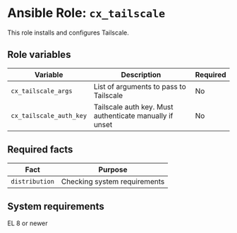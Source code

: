 # Ansible Role: `cx_tailscale`

This role installs and configures Tailscale.

## Role variables

| Variable                | Description                                             | Required |
| ----------------------- | ------------------------------------------------------- | -------- |
| `cx_tailscale_args`     | List of arguments to pass to Tailscale                  | No       |
| `cx_tailscale_auth_key` | Tailscale auth key. Must authenticate manually if unset | No       |

## Required facts

| Fact           | Purpose                      |
| -------------- | ---------------------------- |
| `distribution` | Checking system requirements |

## System requirements

EL 8 or newer
